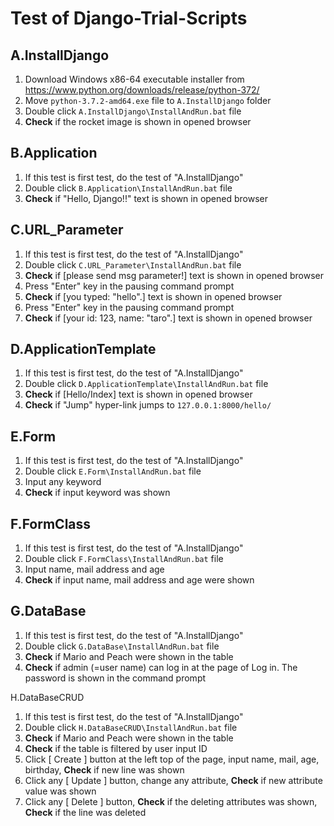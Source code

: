 # Test of Django-Trial-Scripts

## A.InstallDjango

1. Download Windows x86-64 executable installer from https://www.python.org/downloads/release/python-372/
2. Move `python-3.7.2-amd64.exe` file to `A.InstallDjango` folder
3. Double click `A.InstallDjango\InstallAndRun.bat` file
4. __Check__ if the rocket image is shown in opened browser


## B.Application

1. If this test is first test, do the test of "A.InstallDjango"
2. Double click `B.Application\InstallAndRun.bat` file
3. __Check__ if "Hello, Django!!" text is shown in opened browser


## C.URL_Parameter

1. If this test is first test, do the test of "A.InstallDjango"
2. Double click `C.URL_Parameter\InstallAndRun.bat` file
3. __Check__ if [please send msg parameter!] text is shown in opened browser
4. Press "Enter" key in the pausing command prompt
5. __Check__ if [you typed: "hello".] text is shown in opened browser
6. Press "Enter" key in the pausing command prompt
7. __Check__ if [your id: 123, name: "taro".] text is shown in opened browser


## D.ApplicationTemplate

1. If this test is first test, do the test of "A.InstallDjango"
2. Double click `D.ApplicationTemplate\InstallAndRun.bat` file
3. __Check__ if [Hello/Index] text is shown in opened browser
4. __Check__ if "Jump" hyper-link jumps to `127.0.0.1:8000/hello/`


## E.Form

1. If this test is first test, do the test of "A.InstallDjango"
2. Double click `E.Form\InstallAndRun.bat` file
3. Input any keyword
4. __Check__ if input keyword was shown


## F.FormClass

1. If this test is first test, do the test of "A.InstallDjango"
2. Double click `F.FormClass\InstallAndRun.bat` file
3. Input name, mail address and age
4. __Check__ if input name, mail address and age were shown


## G.DataBase

1. If this test is first test, do the test of "A.InstallDjango"
2. Double click `G.DataBase\InstallAndRun.bat` file
3. __Check__ if Mario and Peach were shown in the table
4. __Check__ if admin (=user name) can log in at the page of Log in.
    The password is shown in the command prompt


H.DataBaseCRUD

1. If this test is first test, do the test of "A.InstallDjango"
2. Double click `H.DataBaseCRUD\InstallAndRun.bat` file
3. __Check__ if Mario and Peach were shown in the table
4. __Check__ if the table is filtered by user input ID
5. Click [ Create ] button at the left top of the page,
    input name, mail, age, birthday,
    __Check__ if new line was shown
6. Click any [ Update ] button, change any attribute,
    __Check__ if new attribute value was shown
7. Click any [ Delete ] button,
    __Check__ if the deleting attributes was shown,
    __Check__ if the line was deleted


